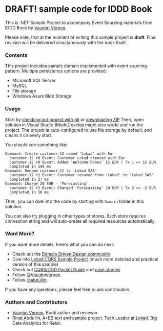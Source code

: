DRAFT! sample code for IDDD Book 
================================

This is .NET Sample Project to accompany Event Sourcing materials 
from IDDD Book by [Vaughn Vernon](http://vaughnvernon.co/).

Please note, that at the moment of writing this sample project is **draft**. 
Final revision will be delivered simultaneously with the book itself.

### Contents

This project includes sample domain implemented with event sourcing pattern. 
Multiple persistence options are provided:

* Microsoft SQL Server
* MySQL
* File storage
* Windows Azure Blob Storage

### Usage

Start by [checking out project with git](https://github.com/Lokad/lokad-iddd-sample) or [downloading ZIP](https://github.com/Lokad/lokad-iddd-sample/zipball/master)
Then, open solution in Visual Studio (ModoDevelop might also work) and
run the project. The project is auto-configured to use file storage by default,
and cleans it on every start.

You should see something like:

```
Command: Create customer-12 named 'Lokad' with Eur
  customer-12 r0 Event: Customer Lokad created with Eur
  customer-12 r0 Event: Added 'Welcome bonus' 15 EUR | Tx 1 => 15 EUR
  Completed in 145 ms
Command: Rename customer-12 to 'Lokad SAS'
  customer-12 r1 Event: Customer renamed from 'Lokad' to 'Lokad SAS'
  Completed in 27 ms
Command: Charge 20 EUR - 'Forecasting'
  customer-12 r2 Event: Charged 'Forecasting' 20 EUR | Tx 2 => -5 EUR
  Completed in 16 ms
```

Then, you can dive into the code by starting with `Domain` folder in this solution.

You can also try plugging in other types of stores. Each store requires connection string 
and will auto-create all required resources automatically.

### Want More?

If you want more details, here's what you can do next:

* Check out the [Domain Driven Design community](http://dddcommunity.org/)
* Dive into [Lokad.CQRS Sample Project](http://lokad.github.com/lokad-cqrs/) (much more detailed and practical version of this sample)
* Check out [CQRS/DDD Pocket Guide](http://cqrsguide.com/case-studies) and [case studies](http://cqrsguide.com/case-studies)
* Follow [@VaughnVernon](https://twitter.com/#!/VaughnVernon).
* Follow [@abdullin](https://twitter.com/#!/abdullin).

If you have any questions, please feel free to ask contributors.

### Authors and Contributors

* [Vaughn Vernon](http://vaughnvernon.co/), Book author and reviewer
* [Rinat Abdullin](http://abdullin.com), A+ES text and sample project. Tech Leader at [Lokad](http://www.lokad.com/), Big Data Analytics for Retail.